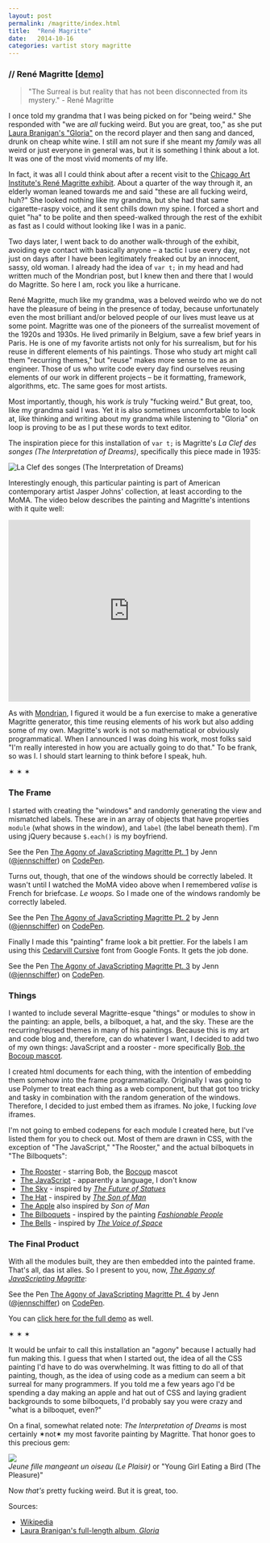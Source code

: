 ```yaml
---
layout: post
permalink: /magritte/index.html
title:  "René Magritte"
date:   2014-10-16
categories: vartist story magritte
---
```


<h3 class="title">// René Magritte <a href="demo.html">[demo]</a></h3>

<blockquote>"The Surreal is but reality that has not been disconnected from its mystery." - René Magritte</blockquote>

<p>I once told my grandma that I was being picked on for "being weird." She responded with "we are <em>all</em> fucking weird. But you are great, too," as she put <a href="http://open.spotify.com/track/15ob9SMGLWrexuPuyuMjKl">Laura Branigan's "Gloria"</a> on the record player and then sang and danced, drunk on cheap white wine. I still am not sure if she meant my <em>family</em> was all weird or just everyone in general was, but it is something I think about a lot. It was one of the most vivid moments of my life.</p>

<p>In fact, it was all I could think about after a recent visit to the <a href="http://www.artic.edu/exhibition/magritte-mystery-ordinary-1926-1938">Chicago Art Institute's René Magritte exhibit</a>. About a quarter of the way through it, an elderly woman leaned towards me and said "these are all fucking weird, huh?" She looked nothing like my grandma, but she had that same cigarette-raspy voice, and it sent chills down my spine. I forced a short and quiet "ha" to be polite and then speed-walked through the rest of the exhibit as fast as I could without looking like I was in a panic.<p>

<p>Two days later, I went back to do another walk-through of the exhibit, avoiding eye contact with basically anyone – a tactic I use every day, not just on days after I have been legitimately freaked out by an innocent, sassy, old woman. I already had the idea of <code>var t;</code> in my head and had written much of the Mondrian post, but I knew then and there that I would do Magritte. So here I am, rock you like a hurricane.</p>

<p>René Magritte, much like my grandma, was a beloved weirdo who we do not have the pleasure of being in the presence of today, because unfortunately even the most brilliant and/or beloved people of our lives must leave us at some point. Magritte was one of the pioneers of the surrealist movement of the 1920s and 1930s. He lived primarily in Belgium, save a few brief years in Paris. He is one of my favorite artists not only for his surrealism, but for his reuse in different elements of his paintings. Those who study art might call them "recurring themes," but "reuse" makes more sense to me as an engineer. Those of us who write code every day find ourselves reusing elements of our work in different projects – be it formatting, framework, algorithms, etc. The same goes for most artists.</p>

<p>Most importantly, though, his work <em>is</em> truly "fucking weird." But great, too, like my grandma said I was. Yet it is also sometimes uncomfortable to look at, like thinking and writing about my grandma while listening to "Gloria" on loop is proving to be as I put these words to text editor.</p>

<p>The inspiration piece for this installation of <code>var t;</code> is Magritte's <em>La Clef des songes (The Interpretation of Dreams)</em>, specifically this piece made in 1935:</p>

<p class="center"><img src="/assets/magritte/interpretationofdreams.jpg" title="La Clef des songes (The Interpretation of Dreams)" title="image of Magritte's La Clef des Songes painting" /></p>

<p>Interestingly enough, this particular painting is part of American contemporary artist Jasper Johns' collection, at least according to the MoMA. The video below describes the painting and Magritte's intentions with it quite well:</p>

<p class="center"><iframe src="http://www.moma.org/audios/embed/378/6544" width="480" height="360" frameborder="0" allowfullscreen="allowfullscreen"></iframe></p>

<p>As with <a href="../mondrian">Mondrian</a>, I figured it would be a fun exercise to make a generative Magritte generator, this time reusing elements of his work but also adding some of my own. Magritte's work is not so mathematical or obviously programmatical. When I announced I was doing his work, most folks said "I'm really interested in how you are actually going to do that." To be frank, so was I. I should start learning to think before I speak, huh.</p>

<p class="hr">&sext; &sext; &sext;</p>

<h3>The Frame</h3>

<p>I started with creating the "windows" and randomly generating the view and mismatched labels. These are in an array of objects that have properties <code>module</code> (what shows in the window), and <code>label</code> (the label beneath them). I'm using jQuery because <code>$.each()</code> is my boyfriend.</p>

<p data-height="580" data-theme-id="9292" data-slug-hash="2fd8284347dfe98ff7bef8f2b84a665d" data-default-tab="result" data-user="jennschiffer" class='codepen'>See the Pen <a href='http://codepen.io/jennschiffer/pen/2fd8284347dfe98ff7bef8f2b84a665d/'>The Agony of JavaScripting Magritte Pt. 1</a> by Jenn (<a href='http://codepen.io/jennschiffer'>@jennschiffer</a>) on <a href='http://codepen.io'>CodePen</a>.</p>

<p>Turns out, though, that one of the windows should be correctly labeled. It wasn't until I watched the MoMA video above when I remembered <em>valise</em> is French for briefcase. <em>Le woops.</em> So I made one of the windows randomly be correctly labeled.</p>

<p data-height="580" data-theme-id="9292" data-slug-hash="5bc021c6c0b238a02e12dc1e57b5da53" data-default-tab="result" data-user="jennschiffer" class='codepen'>See the Pen <a href='http://codepen.io/jennschiffer/pen/5bc021c6c0b238a02e12dc1e57b5da53/'>The Agony of JavaScripting Magritte Pt. 2</a> by Jenn (<a href='http://codepen.io/jennschiffer'>@jennschiffer</a>) on <a href='http://codepen.io'>CodePen</a>.</p>

<p>Finally I made this "painting" frame look a bit prettier. For the labels I am using this <a href="https://www.google.com/fonts/specimen/Cedarville+Cursive">Cedarvill Cursive</a> font from Google Fonts. It gets the job done.</p>

<p data-height="650" data-theme-id="9292" data-slug-hash="80e2980e8c862750893b8d32a511db12" data-default-tab="result" data-user="jennschiffer" class='codepen'>See the Pen <a href='http://codepen.io/jennschiffer/pen/80e2980e8c862750893b8d32a511db12/'>The Agony of JavaScripting Magritte Pt. 3</a> by Jenn (<a href='http://codepen.io/jennschiffer'>@jennschiffer</a>) on <a href='http://codepen.io'>CodePen</a>.</p>


<h3>Things</h3>

<p>I wanted to include several Magritte-esque "things" or modules to show in the painting: an apple, bells, a bilboquet, a hat, and the sky. These are the recurring/reused themes in many of his paintings. Because this is my art and code blog and, therefore, can do whatever I want, I decided to add two of my own things: JavaScript and a rooster - more specifically <a href="http://instagram.com/p/uJjcVaPfyU">Bob, the Bocoup mascot</a>.</p>

<p>I created html documents for each thing, with the intention of embedding them somehow into the frame programmatically. Originally I was going to use Polymer to treat each thing as a web component, but that got too tricky and tasky in combination with the random generation of the windows. Therefore, I decided to just embed them as iframes. No joke, I fucking <em>love</em> iframes.</p>

<p>I'm not going to embed codepens for each module I created here, but I've listed them for you to check out. Most of them are drawn in CSS, with the exception of "The JavaScript," "The Rooster," and the actual bilboquets in "The Bilboquets":</p>

<ul>
  <li><a href="http://codepen.io/jennschiffer/pen/7c43ba1baa9cf295f441ef11698deacb">The Rooster</a> - starring Bob, the <a href="http://bocoup.com">Bocoup</a> mascot</li>
  <li><a href="http://codepen.io/jennschiffer/pen/21a1869d59275ba6fc406c23bda1214a">The JavaScript</a> - apparently a language, I don't know</li>
  <li><a href="http://codepen.io/jennschiffer/pen/0e6ff18b5a850fa93c42c2b8abdc543e">The Sky</a> - inspired by <em><a href="http://www.tate.org.uk/art/artworks/magritte-the-future-of-statues-t03258">The Future of Statues</a></em></li>
  <li><a href="http://codepen.io/jennschiffer/pen/f3fc920e1701bdd65b3520662cd7d3af">The Hat</a> - inspired by <em><a href="http://www.wikiart.org/en/René-magritte/son-of-man-1964">The Son of Man</a></em></li>
  <li><a href="http://codepen.io/jennschiffer/pen/c89b92372b8fc1dd3997d4cbb9597094">The Apple</a> also inspired by <em>Son of Man</em></li>
  <li><a href="http://codepen.io/jennschiffer/pen/fb366bfc072b85add961be22314d3b0f">The Bilboquets</a> - inspired by the painting <em><a href="http://www.wikiart.org/en/René-magritte/fashionable-people-1950">Fashionable People</a></em></li>
  <li><a href="http://codepen.io/jennschiffer/pen/f03637eea4e6a97636900e6c19e94d5f?editors=110">The Bells</a> - inspired by <em><a href="http://www.guggenheim.org/new-york/collections/collection-online/artwork/2593">The Voice of Space</a></em></li>
</ul>

<h3>The Final Product</h3>

<p>With all the modules built, they are then embedded into the painted frame. That's all, das ist alles. So I present to you, now, <a href="demo.html"><em>The Agony of JavaScripting Magritte</em></a>:</p>

<p data-height="750" data-theme-id="9292" data-slug-hash="1dfa8796ea8788c6e597d4ce0109f96d" data-default-tab="result" data-user="jennschiffer" class='codepen'>See the Pen <a href='http://codepen.io/jennschiffer/pen/1dfa8796ea8788c6e597d4ce0109f96d/'>The Agony of JavaScripting Magritte Pt. 4</a> by Jenn (<a href='http://codepen.io/jennschiffer'>@jennschiffer</a>) on <a href='http://codepen.io'>CodePen</a>.</p>

<p>You can <a href="demo.html">click here for the full demo</a> as well.</p>

<p class="hr">&sext; &sext; &sext;</p>

<p>It would be unfair to call this installation an "agony" because I actually had fun making this. I guess that when I started out, the idea of all the CSS painting I'd have to do was overwhelming. It was fitting to do all of that painting, though, as the idea of using code as a medium can seem a bit surreal for many programmers. If you told me a few years ago I'd be spending a day making an apple and hat out of CSS and laying gradient backgrounds to some bilboquets, I'd probably say you were crazy and "what is a bilboquet, even?"</p>

<p>On a final, somewhat related note: <em>The Interpretation of Dreams</em> is most certainly &sext;not&sext; my most favorite painting by Magritte. That honor goes to this precious gem:</p>

<p class="center"><img src="/assets/magritte/jennsfavorite.jpg" /><br />
  <span class="caption"><em>Jeune fille mangeant un oiseau (Le Plaisir)</em> or "Young Girl Eating a Bird (The Pleasure)"</span>
</p>

<p>Now <em>that's</em> pretty fucking weird. But it is great, too.</p>

<p>Sources:
  <ul>
    <li><a href="http://en.wikipedia.org/wiki/Ren%C3%A9_Magritte">Wikipedia</a></li>
    <li><a href="http://www.amazon.com/Gloria-Laura-Branigan/dp/B000667G6O">Laura Branigan's full-length album, <em>Gloria</em></a></li>
  </ul>
</p>
